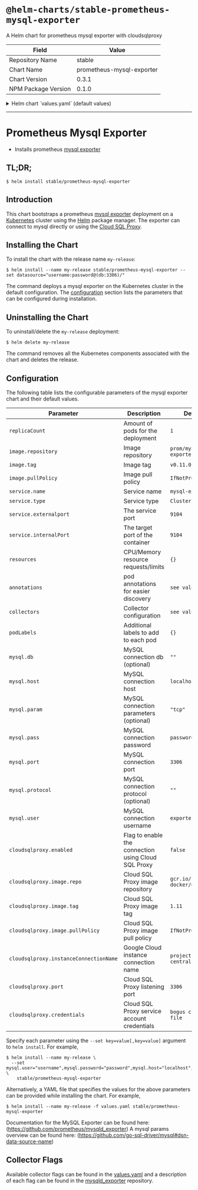 # `@helm-charts/stable-prometheus-mysql-exporter`

A Helm chart for prometheus mysql exporter with cloudsqlproxy

| Field               | Value                     |
| ------------------- | ------------------------- |
| Repository Name     | stable                    |
| Chart Name          | prometheus-mysql-exporter |
| Chart Version       | 0.3.1                     |
| NPM Package Version | 0.1.0                     |

<details>

<summary>Helm chart `values.yaml` (default values)</summary>

```yaml
# Default values for prometheus-mysql-exporter.
# This is a YAML-formatted file.
# Declare variables to be passed into your templates.

replicaCount: 1

image:
  repository: 'prom/mysqld-exporter'
  tag: 'v0.11.0'
  pullPolicy: 'IfNotPresent'

service:
  name: mysql-exporter
  type: ClusterIP
  externalPort: 9104
  internalPort: 9104

resources:
  {}
  # We usually recommend not to specify default resources and to leave this as a conscious
  # choice for the user. This also increases chances charts run on environments with little
  # resources, such as Minikube. If you do want to specify resources, uncomment the following
  # lines, adjust them as necessary, and remove the curly braces after 'resources:'.
  # limits:
  #  cpu: 100m
  #  memory: 128Mi
  # requests:
  #  cpu: 100m
  #  memory: 128Mi

nodeSelector: {}

tolerations: []

affinity: {}

podLabels: {}

annotations:
  prometheus.io/scrape: 'true'
  prometheus.io/path: '/metrics'
  prometheus.io/port: '9104'

collectors:
  {}
  # auto_increment.columns: false
  # binlog_size: false
  # engine_innodb_status: false
  # engine_tokudb_status: false
  # global_status: true
  # global_variables: true
  # info_schema.clientstats: false
  # info_schema.innodb_metrics: false
  # info_schema.innodb_tablespaces: false
  # info_schema.innodb_cmp: false
  # info_schema.innodb_cmpmem: false
  # info_schema.processlist: false
  # info_schema.processlist.min_time: 0
  # info_schema.query_response_time: false
  # info_schema.tables: true
  # info_schema.tables.databases: '*'
  # info_schema.tablestats: false
  # info_schema.schemastats: false
  # info_schema.userstats: false
  # perf_schema.eventsstatements: false
  # perf_schema.eventsstatements.digest_text_limit: 120
  # perf_schema.eventsstatements.limit: false
  # perf_schema.eventsstatements.timelimit: 86400
  # perf_schema.eventswaits: false
  # perf_schema.file_events: false
  # perf_schema.file_instances: false
  # perf_schema.indexiowaits: false
  # perf_schema.tableiowaits: false
  # perf_schema.tablelocks: false
  # perf_schema.replication_group_member_stats: false
  # slave_status: true
  # slave_hosts: false
  # heartbeat: false
  # heartbeat.database: heartbeat
  # heartbeat.table: heartbeat

# mysql connection params which build the DATA_SOURCE_NAME env var of the docker container
mysql:
  db: ''
  host: 'localhost'
  param: ''
  pass: 'password'
  port: 3306
  protocol: ''
  user: 'exporter'

# cloudsqlproxy https://cloud.google.com/sql/docs/mysql/sql-proxy
cloudsqlproxy:
  enabled: false
  image:
    repo: 'gcr.io/cloudsql-docker/gce-proxy'
    tag: '1.11'
    pullPolicy: 'IfNotPresent'
  instanceConnectionName: 'project:us-central1:dbname'
  port: '3306'
  credentials: '{
    "type": "service_account",
    "project_id": "project",
    "private_key_id": "KEYID1",
    "private_key": "-----BEGIN PRIVATE KEY-----\sdajsdnasd\n-----END PRIVATE KEY-----\n",
    "client_email": "user@project.iam.gserviceaccount.com",
    "client_id": "111111111",
    "auth_uri": "https://accounts.google.com/o/oauth2/auth",
    "token_uri": "https://accounts.google.com/o/oauth2/token",
    "auth_provider_x509_cert_url": "https://www.googleapis.com/oauth2/v1/certs",
    "client_x509_cert_url": "https://www.googleapis.com/robot/v1/metadata/x509/user%40project.iam.gserviceaccount.com"
    }'
```

</details>

---

# Prometheus Mysql Exporter

- Installs prometheus [mysql exporter](https://github.com/prometheus/mysqld_exporter)

## TL;DR;

```console
$ helm install stable/prometheus-mysql-exporter
```

## Introduction

This chart bootstraps a prometheus [mysql exporter](http://github.com/prometheus/mysql_exporter) deployment on a [Kubernetes](http://kubernetes.io) cluster using the [Helm](https://helm.sh) package manager. The exporter can connect to mysql directly or using the [Cloud SQL Proxy](https://cloud.google.com/sql/docs/mysql/sql-proxy).

## Installing the Chart

To install the chart with the release name `my-release`:

```console
$ helm install --name my-release stable/prometheus-mysql-exporter --set datasource="username:password@(db:3306)/"
```

The command deploys a mysql exporter on the Kubernetes cluster in the default configuration. The [configuration](#configuration) section lists the parameters that can be configured during installation.

## Uninstalling the Chart

To uninstall/delete the `my-release` deployment:

```console
$ helm delete my-release
```

The command removes all the Kubernetes components associated with the chart and deletes the release.

## Configuration

The following table lists the configurable parameters of the mysql exporter chart and their default values.

| Parameter                              | Description                                         | Default                            |
| -------------------------------------- | --------------------------------------------------- | ---------------------------------- |
| `replicaCount`                         | Amount of pods for the deployment                   | `1`                                |
| `image.repository`                     | Image repository                                    | `prom/mysqld-exporter`             |
| `image.tag`                            | Image tag                                           | `v0.11.0`                          |
| `image.pullPolicy`                     | Image pull policy                                   | `IfNotPresent`                     |
| `service.name`                         | Service name                                        | `mysql-exporter`                   |
| `service.type`                         | Service type                                        | `ClusterIP`                        |
| `service.externalport`                 | The service port                                    | `9104`                             |
| `service.internalPort`                 | The target port of the container                    | `9104`                             |
| `resources`                            | CPU/Memory resource requests/limits                 | `{}`                               |
| `annotations`                          | pod annotations for easier discovery                | `see values.yaml`                  |
| `collectors`                           | Collector configuration                             | `see values.yaml`                  |
| `podLabels`                            | Additional labels to add to each pod                | `{}`                               |
| `mysql.db`                             | MySQL connection db (optional)                      | `""`                               |
| `mysql.host`                           | MySQL connection host                               | `localhost`                        |
| `mysql.param`                          | MySQL connection parameters (optional)              | `"tcp"`                            |
| `mysql.pass`                           | MySQL connection password                           | `password`                         |
| `mysql.port`                           | MySQL connection port                               | `3306`                             |
| `mysql.protocol`                       | MySQL connection protocol (optional)                | `""`                               |
| `mysql.user`                           | MySQL connection username                           | `exporter`                         |
| `cloudsqlproxy.enabled`                | Flag to enable the connection using Cloud SQL Proxy | `false`                            |
| `cloudsqlproxy.image.repo`             | Cloud SQL Proxy image repository                    | `gcr.io/cloudsql-docker/gce-proxy` |
| `cloudsqlproxy.image.tag`              | Cloud SQL Proxy image tag                           | `1.11`                             |
| `cloudsqlproxy.image.pullPolicy`       | Cloud SQL Proxy image pull policy                   | `IfNotPresent`                     |
| `cloudsqlproxy.instanceConnectionName` | Google Cloud instance connection name               | `project:us-central1:dbname`       |
| `cloudsqlproxy.port`                   | Cloud SQL Proxy listening port                      | `3306`                             |
| `cloudsqlproxy.credentials`            | Cloud SQL Proxy service account credentials         | `bogus credential file`            |

Specify each parameter using the `--set key=value[,key=value]` argument to `helm install`. For example,

```console
$ helm install --name my-release \
  --set mysql.user="username",mysql.password="password",mysql.host="localhost",mysql.port="3306"  \
    stable/prometheus-mysql-exporter
```

Alternatively, a YAML file that specifies the values for the above parameters can be provided while installing the chart. For example,

```console
$ helm install --name my-release -f values.yaml stable/prometheus-mysql-exporter
```

Documentation for the MySQL Exporter can be found here: (https://github.com/prometheus/mysqld_exporter)
A mysql params overview can be found here: (https://github.com/go-sql-driver/mysql#dsn-data-source-name)

## Collector Flags

Available collector flags can be found in the [values.yaml](https://github.com/kilhyunjun/charts/blob/master/stable/prometheus-mysql-exporter/values.yaml) and a description of each flag can be found in the [mysqld_exporter](https://github.com/prometheus/mysqld_exporter#collector-flags) repository.
